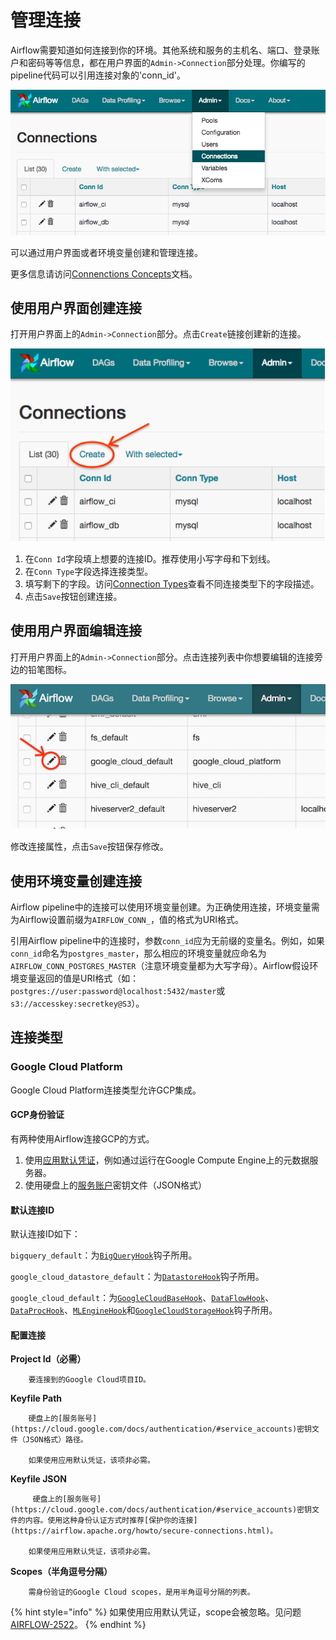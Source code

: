 # 管理连接

Airflow需要知道如何连接到你的环境。其他系统和服务的主机名、端口、登录账户和密码等等信息，都在用户界面的`Admin->Connection`部分处理。你编写的pipeline代码可以引用连接对象的'conn\_id'。

![](../.gitbook/assets/connections.png)

可以通过用户界面或者环境变量创建和管理连接。

更多信息请访问[Connenctions Concepts](https://airflow.apache.org/concepts.html#concepts-connections)文档。

## 使用用户界面创建连接

打开用户界面上的`Admin->Connection`部分。点击`Create`链接创建新的连接。

![](../.gitbook/assets/connection_create.png)

1. 在`Conn Id`字段填上想要的连接ID。推荐使用小写字母和下划线。
2. 在`Conn Type`字段选择连接类型。
3. 填写剩下的字段。访问[Connection Types](https://airflow.apache.org/howto/manage-connections.html#manage-connections-connection-types)查看不同连接类型下的字段描述。
4. 点击`Save`按钮创建连接。

## 使用用户界面编辑连接

打开用户界面上的`Admin->Connection`部分。点击连接列表中你想要编辑的连接旁边的铅笔图标。

![](../.gitbook/assets/connection_edit.png)

修改连接属性，点击`Save`按钮保存修改。

## 使用环境变量创建连接

Airflow pipeline中的连接可以使用环境变量创建。为正确使用连接，环境变量需为Airflow设置前缀为`AIRFLOW_CONN_`，值的格式为URI格式。

引用Airflow pipeline中的连接时，参数`conn_id`应为无前缀的变量名。例如，如果`conn_id`命名为`postgres_master`，那么相应的环境变量就应命名为`AIRFLOW_CONN_POSTGRES_MASTER`（注意环境变量都为大写字母）。Airflow假设环境变量返回的值是URI格式（如：`postgres://user:password@localhost:5432/master`或`s3://accesskey:secretkey@S3`）。

## 连接类型

### Google Cloud Platform

Google Cloud Platform连接类型允许GCP集成。

#### GCP身份验证

有两种使用Airflow连接GCP的方式。

1. 使用[应用默认凭证](https://google-auth.readthedocs.io/en/latest/reference/google.auth.html#google.auth.default)，例如通过运行在Google Compute Engine上的元数据服务器。
2. 使用硬盘上的[服务账户](https://cloud.google.com/docs/authentication/#service_accounts)密钥文件（JSON格式）

#### 默认连接ID

默认连接ID如下：

`bigquery_default`：为[`BigQueryHook`](https://airflow.apache.org/integration.html#airflow.contrib.hooks.bigquery_hook.BigQueryHook)钩子所用。

`google_cloud_datastore_default`：为[`DatastoreHook`](https://airflow.apache.org/integration.html#airflow.contrib.hooks.datastore_hook.DatastoreHook)钩子所用。

`google_cloud_default`：为[`GoogleCloudBaseHook`](https://airflow.apache.org/code.html#airflow.contrib.hooks.gcp_api_base_hook.GoogleCloudBaseHook)、[`DataFlowHook`](https://airflow.apache.org/integration.html#airflow.contrib.hooks.gcp_dataflow_hook.DataFlowHook)、[`DataProcHook`](https://airflow.apache.org/code.html#airflow.contrib.hooks.gcp_dataproc_hook.DataProcHook)、[`MLEngineHook`](https://airflow.apache.org/integration.html#airflow.contrib.hooks.gcp_mlengine_hook.MLEngineHook)和[`GoogleCloudStorageHook`](https://airflow.apache.org/integration.html#airflow.contrib.hooks.gcs_hook.GoogleCloudStorageHook)钩子所用。

#### 配置连接

**Project Id（必需）**

        要连接到的Google Cloud项目ID。

**Keyfile Path**

        硬盘上的[服务账号](https://cloud.google.com/docs/authentication/#service_accounts)密钥文件（JSON格式）路径。

        如果使用应用默认凭证，该项非必需。

**Keyfile JSON**

         硬盘上的[服务账号](https://cloud.google.com/docs/authentication/#service_accounts)密钥文件的内容。使用这种身份认证方式时推荐[保护你的连接](https://airflow.apache.org/howto/secure-connections.html)。

        如果使用应用默认凭证，该项非必需。

**Scopes（半角逗号分隔）** 

        需身份验证的Google Cloud scopes，是用半角逗号分隔的列表。

{% hint style="info" %}
如果使用应用默认凭证，scope会被忽略。见问题 [AIRFLOW-2522](https://issues.apache.org/jira/browse/AIRFLOW-2522)。
{% endhint %}



